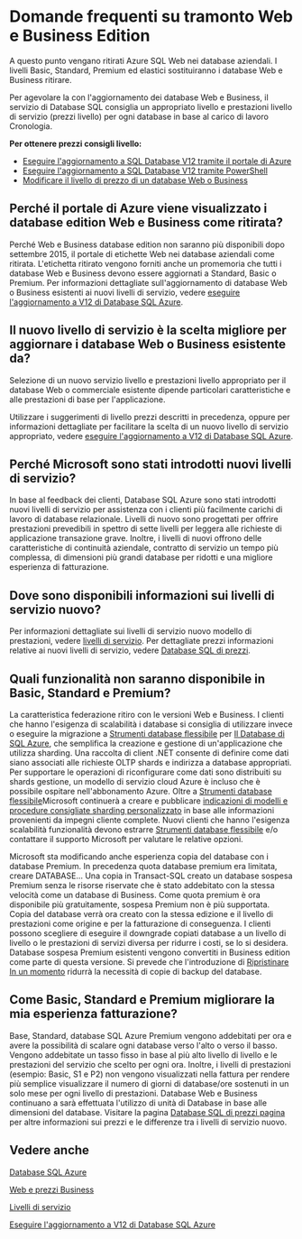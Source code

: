 <properties
   pageTitle="Domande frequenti tramonto Business Edition e Web di Database SQL Azure | Microsoft Azure"
   description="Scoprire quando i database Web di SQL Azure e Business ritiro e informazioni sulle caratteristiche e funzionalità dei livelli di servizio nuovo."
   services="sql-database"
   documentationCenter="na"
   authors="stevestein"
   manager="jhubbard"
   editor="monicar" />
<tags
   ms.service="sql-database"
   ms.devlang="na"
   ms.topic="article"
   ms.tgt_pltfrm="na"
   ms.workload="data-management"
   ms.date="08/08/2016"
   ms.author="sstein" />

# <a name="web-and-business-edition-sunset-faq"></a>Domande frequenti su tramonto Web e Business Edition

A questo punto vengano ritirati Azure SQL Web nei database aziendali. I livelli Basic, Standard, Premium ed elastici sostituiranno i database Web e Business ritirare.

Per agevolare la con l'aggiornamento dei database Web e Business, il servizio di Database SQL consiglia un appropriato livello e prestazioni livello di servizio (prezzi livello) per ogni database in base al carico di lavoro Cronologia.

**Per ottenere prezzi consigli livello:**

- [Eseguire l'aggiornamento a SQL Database V12 tramite il portale di Azure](sql-database-upgrade-server-portal.md)
- [Eseguire l'aggiornamento a SQL Database V12 tramite PowerShell](sql-database-upgrade-server-powershell.md)
- [Modificare il livello di prezzo di un database Web o Business](sql-database-service-tier-advisor.md)



## <a name="why-does-the-azure-portal-show-my-web-and-business-edition-databases-as-retired"></a>Perché il portale di Azure viene visualizzato i database edition Web e Business come ritirata?

Perché Web e Business database edition non saranno più disponibili dopo settembre 2015, il portale di etichette Web nei database aziendali come ritirata. L'etichetta ritirato vengono forniti anche un promemoria che tutti i database Web e Business devono essere aggiornati a Standard, Basic o Premium. Per informazioni dettagliate sull'aggiornamento di database Web o Business esistenti ai nuovi livelli di servizio, vedere [eseguire l'aggiornamento a V12 di Database SQL Azure](sql-database-upgrade-server-portal.md).

## <a name="which-new-service-tier-is-the-best-choice-to-upgrade-my-existing-web-or-business-database-to"></a>Il nuovo livello di servizio è la scelta migliore per aggiornare i database Web o Business esistente da?

Selezione di un nuovo servizio livello e prestazioni livello appropriato per il database Web o commerciale esistente dipende particolari caratteristiche e alle prestazioni di base per l'applicazione.

Utilizzare i suggerimenti di livello prezzi descritti in precedenza, oppure per informazioni dettagliate per facilitare la scelta di un nuovo livello di servizio appropriato, vedere [eseguire l'aggiornamento a V12 di Database SQL Azure](sql-database-upgrade-server-portal.md).

## <a name="why-is-microsoft-introducing-new-service-tiers"></a>Perché Microsoft sono stati introdotti nuovi livelli di servizio?

In base al feedback dei clienti, Database SQL Azure sono stati introdotti nuovi livelli di servizio per assistenza con i clienti più facilmente carichi di lavoro di database relazionale. Livelli di nuovo sono progettati per offrire prestazioni prevedibili in spettro di sette livelli per leggera alle richieste di applicazione transazione grave. Inoltre, i livelli di nuovi offrono delle caratteristiche di continuità aziendale, contratto di servizio un tempo più complessa, di dimensioni più grandi database per ridotti e una migliore esperienza di fatturazione.

## <a name="where-can-i-learn-more-about-the-new-service-tiers"></a>Dove sono disponibili informazioni sui livelli di servizio nuovo?

Per informazioni dettagliate sui livelli di servizio nuovo modello di prestazioni, vedere [livelli di servizio](sql-database-service-tiers.md). Per dettagliate prezzi informazioni relative ai nuovi livelli di servizio, vedere [Database SQL di prezzi](https://azure.microsoft.com/pricing/details/sql-database/).

## <a name="what-features-or-functionality-will-not-be-available-in-basic-standard-and-premium"></a>Quali funzionalità non saranno disponibile in Basic, Standard e Premium?

La caratteristica federazione ritiro con le versioni Web e Business. I clienti che hanno l'esigenza di scalabilità i database si consiglia di utilizzare invece o eseguire la migrazione a [Strumenti database flessibile](sql-database-elastic-scale-get-started.md) per [Il Database di SQL Azure](sql-database-elastic-scale-get-started.md), che semplifica la creazione e gestione di un'applicazione che utilizza sharding. Una raccolta di client .NET consente di definire come dati siano associati alle richieste OLTP shards e indirizza a database appropriati. Per supportare le operazioni di riconfigurare come dati sono distribuiti su shards gestione, un modello di servizio cloud Azure è incluso che è possibile ospitare nell'abbonamento Azure. Oltre a [Strumenti database flessibile](sql-database-elastic-scale-get-started.md)Microsoft continuerà a creare e pubblicare [indicazioni di modelli e procedure consigliate sharding personalizzato](https://msdn.microsoft.com/library/azure/dn764977.aspx) in base alle informazioni provenienti da impegni cliente complete. Nuovi clienti che hanno l'esigenza scalabilità funzionalità devono estrarre [Strumenti database flessibile](sql-database-elastic-scale-get-started.md) e/o contattare il supporto Microsoft per valutare le relative opzioni.

Microsoft sta modificando anche esperienza copia del database con i database Premium. In precedenza quota database premium era limitata, creare DATABASE... Una copia in Transact-SQL creato un database sospesa Premium senza le risorse riservate che è stato addebitato con la stessa velocità come un database di Business. Come quota premium è ora disponibile più gratuitamente, sospesa Premium non è più supportata. Copia del database verrà ora creato con la stessa edizione e il livello di prestazioni come origine e per la fatturazione di conseguenza. I clienti possono scegliere di eseguire il downgrade copiati database a un livello di livello o le prestazioni di servizi diversa per ridurre i costi, se lo si desidera. Database sospesa Premium esistenti vengono convertiti in Business edition come parte di questa versione. Si prevede che l'introduzione di [Ripristinare In un momento](sql-database-recovery-using-backups.md#point-in-time-restore) ridurrà la necessità di copie di backup del database.

## <a name="how-does-basic-standard-and-premium-improve-my-billing-experience"></a>Come Basic, Standard e Premium migliorare la mia esperienza fatturazione?

Base, Standard, database SQL Azure Premium vengono addebitati per ora e avere la possibilità di scalare ogni database verso l'alto o verso il basso. Vengono addebitate un tasso fisso in base al più alto livello di livello e le prestazioni del servizio che scelto per ogni ora. Inoltre, i livelli di prestazioni (esempio: Basic, S1 e P2) non vengono visualizzati nella fattura per rendere più semplice visualizzare il numero di giorni di database/ore sostenuti in un solo mese per ogni livello di prestazioni. Database Web e Business continuano a sarà effettuata l'utilizzo di unità di Database in base alle dimensioni del database. Visitare la pagina [Database SQL di prezzi pagina](https://azure.microsoft.com/pricing/details/sql-database/) per altre informazioni sui prezzi e le differenze tra i livelli di servizio nuovo.


## <a name="see-also"></a>Vedere anche

[Database SQL Azure](https://azure.microsoft.com/documentation/services/sql-database/)

[Web e prezzi Business](https://azure.microsoft.com/pricing/details/sql-database/web-business/)

[Livelli di servizio](sql-database-service-tiers.md)

[Eseguire l'aggiornamento a V12 di Database SQL Azure](sql-database-upgrade-server-portal.md)
